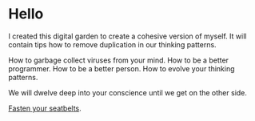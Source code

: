 # Hello
I created this digital garden to create a cohesive version of myself.
It will contain tips how to remove duplication in our thinking patterns.

How to garbage collect viruses from your mind.
How to be a better programmer.
How to be a better person.
How to evolve your thinking patterns.

We will dwelve deep into your conscience until we get on the other side.

[Fasten your seatbelts](https://www.youtube.com/watch?v=UINhE8L1yXg).